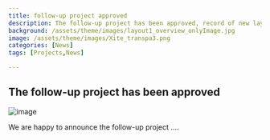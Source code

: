 ```yaml
---
title: follow-up project approved
description: The follow-up project has been approved, record of new layouts of our GAME dataset will start soon
background: /assets/theme/images/layout1_overview_onlyImage.jpg
image: /assets/theme/images/Xite_transpa3.png
categories: [News]
tags: [Projects,News]

---
```


## The follow-up project has been approved

![image](/deception/assets/theme/images/mindmap_diagnostik_linked.svg)

We are happy to announce the follow-up project .... <description according to project proposal> <DFG grant number>

